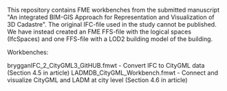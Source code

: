 
This repository contains FME workbenches from the submitted manuscript "An integrated BIM-GIS Approach for Representation and Visualization of 3D Cadastre". The original IFC-file used in the study cannot be published. We have instead created an FME FFS-file with the logical spaces (IfcSpaces) and one FFS-file with a LOD2 building model of the building.

Workbenches:

brygganIFC_2_CityGML3_GitHUB.fmwt - Convert IFC to CityGML data (Section 4.5 in article)
LADMDB_CityGML_Workbench.fmwt - Connect and visualize CityGML and LADM at city level (Section 4.6 in article)
